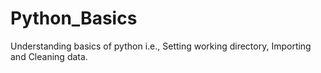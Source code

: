 # Python_Basics
Understanding basics of python i.e., Setting working directory, Importing and Cleaning data.
